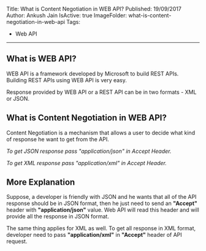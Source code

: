 Title: What is Content Negotiation in WEB API?
Published: 19/09/2017
Author: Ankush Jain
IsActive: true
ImageFolder: what-is-content-negotiation-in-web-api
Tags:
  - Web API
---
## What is WEB API?
WEB API is a framework developed by Microsoft to build REST APIs. Building REST APIs using WEB API is very easy. 

Response provided by WEB API or a REST API can be in two formats - XML or JSON.   

## What is Content Negotiation in WEB API?
Content Negotiation is a mechanism that allows a user to decide what kind of response he want to get from the API. 

*To get JSON response pass "application/json" in Accept Header.*

*To get XML response pass "application/xml" in Accept Header.*   

 ## More Explanation
Suppose, a developer is friendly with JSON and he wants that all of the API response should be in JSON format, then he just need to send an **"Accept"** header with **"application/json"** value. Web API will read this header and will provide all the response in JSON format.

The same thing applies for XML as well. To get all response in XML format, developer need to pass **"application/xml"** in **"Accept"** header of API request.

                
